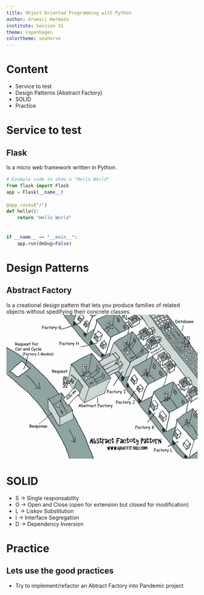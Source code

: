 ```yaml
---
title: Object Oriented Programming with Python
author: Gramsci Hermozo
institute: Session 15
theme: Copenhagen
colortheme: seahorse
---
```


# Content
+ Service to test
+ Design Patterns (Abstract Factory)
+ SOLID
+ Practice

# Service to test
## Flask
Is a micro web framework written in Python.
```python
# Example code to show a "Hello World"
from flask import Flask
app = Flask(__name__)

@app.route("/")
def hello():
    return "Hello World"


if __name__ == "__main__":
    app.run(debug=False)
```

# Design Patterns
## Abstract Factory
Is a creational design pattern that lets you produce families of related objects
without spedifying their concrete classes.
![](abstract-factory.png)

# SOLID
* S -> Single responsability 
* O -> Open and Close (open for extension but closed for modification)
* L -> Liskov Substitution
* I -> Interface Segregation 
* D -> Dependency Inversion 

# Practice
## Lets use the good practices
+ Try to implement/refactor an Abtract Factory into Pandemic project


